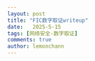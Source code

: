 ```yaml
---
layout: post
title: "FIC数字取证writeup"
date:   2025-5-15
tags: [网络安全-数字取证]
comments: true
author: lemonchann
---
```

